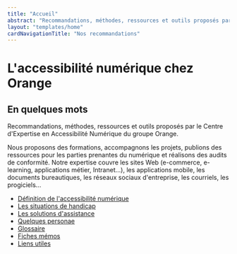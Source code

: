 ```yaml
---
title: "Accueil"
abstract: "Recommandations, méthodes, ressources et outils proposés par le Centre d'Expertise en Accessibilité Numérique du groupe Orange"
layout: "templates/home"
cardNavigationTitle: "Nos recommandations"
---
```


# L'accessibilité numérique chez Orange

## En quelques mots

Recommandations, méthodes, ressources et outils proposés par le Centre d'Expertise en Accessibilité Numérique du groupe Orange.

Nous proposons des formations, accompagnons les projets, publions des ressources pour les parties prenantes du numérique et réalisons des audits de conformité.
Notre expertise couvre les sites Web (e-commerce, e-learning, applications métier, Intranet...), les applications mobile, les documents bureautiques, les réseaux sociaux d'entreprise, les courriels, les progiciels...

<ul class="list-inline">
  <li class="list-inline-item pb-2">
    <a href="definition-accessibilite-numerique/" class="btn btn-outline-secondary btn-sm">Définition de l'accessibilité numérique</a>
  </li>
  <li class="list-inline-item pb-2">
    <a href="les-situations-de-handicap/" class="btn btn-outline-secondary btn-sm">Les situations de handicap</a>
  </li>
  <li class="list-inline-item pb-2">
    <a href="solutions-assistance/" class="btn btn-outline-secondary btn-sm">Les solutions d'assistance</a>
  </li>
  <li class="list-inline-item pb-2">
    <a href="persona/" class="btn btn-outline-secondary btn-sm">Quelques personae</a>
  </li>
  <li class="list-inline-item pb-2">
    <a href="glossaire/" class="btn btn-outline-secondary btn-sm">Glossaire</a>
  </li>
  <li class="list-inline-item pb-2">
    <a href="articles/memo-accessibilite/#liste-des-memos/" class="btn btn-outline-secondary btn-sm">Fiches mémos</a>
  </li>
   <li class="list-inline-item pb-2">
    <a href="liens-utiles/" class="btn btn-secondary btn-sm">Liens utiles</a>
  </li>
</ul>
